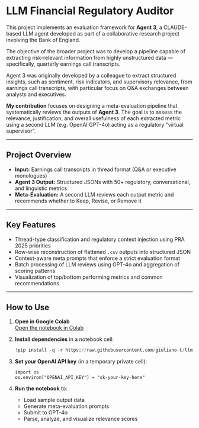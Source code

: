 # LLM Financial Regulatory Auditor

This project implements an evaluation framework for **Agent 3**, a CLAUDE-based LLM agent developed as part of a collaborative research project involving the Bank of England.

The objective of the broader project was to develop a pipeline capable of extracting risk-relevant information from highly unstructured data — specifically, quarterly earnings call transcripts.

Agent 3 was originally developed by a colleague to extract structured insights, such as sentiment, risk indicators, and supervisory relevance, from earnings call transcripts, with particular focus on Q&A exchanges between analysts and executives.

**My contribution** focuses on designing a meta-evaluation pipeline that systematically reviews the outputs of **Agent 3**. The goal is to assess the relevance, justification, and overall usefulness of each extracted metric using a second LLM (e.g. OpenAI GPT-4o) acting as a regulatory "virtual supervisor".

---

##  Project Overview

- **Input:** Earnings call transcripts in thread format (Q&A or executive monologues)  
- **Agent 3 Output:** Structured JSONs with 50+ regulatory, conversational, and linguistic metrics  
- **Meta-Evaluation:** A second LLM reviews each output metric and recommends whether to Keep, Revise, or Remove it

---

##  Key Features

- Thread-type classification and regulatory context injection using PRA 2025 priorities  
- Row-wise reconstruction of flattened `.csv` outputs into structured JSON  
- Context-aware meta prompts that enforce a strict evaluation format  
- Batch processing of LLM reviews using GPT-4o and aggregation of scoring patterns  
- Visualization of top/bottom performing metrics and common recommendations  

---

##  How to Use

1. **Open in Google Colab**  
   [Open the notebook in Colab](https://colab.research.google.com/github/giuliano-t/llm-financial-regulatory-auditor/blob/main/Agent3_Output_Assessment.ipynb)

2. **Install dependencies** in a notebook cell:
   ```python
   !pip install -q -r https://raw.githubusercontent.com/giuliano-t/llm-financial-regulatory-auditor/main/requirements.txt
3. **Set your OpenAI API key** (in a temporary private cell):

    ```
    import os
    os.environ["OPENAI_API_KEY"] = "sk-your-key-here"
    ```

4. **Run the notebook** to:
    - Load sample output data  
    - Generate meta-evaluation prompts  
    - Submit to GPT-4o  
    - Parse, analyze, and visualize relevance scores
